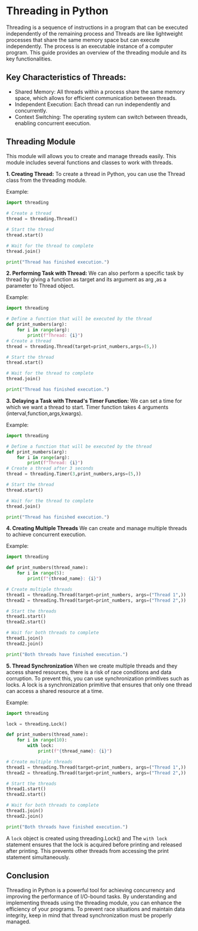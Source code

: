 # Threading in Python
Threading is a sequence of instructions in a program that can be executed independently of the remaining process and 
Threads are like lightweight processes that share the same memory space but can execute independently. 
The process is an executable instance of a computer program. 
This guide provides an overview of the threading module and its key functionalities.

## Key Characteristics of Threads:
* Shared Memory: All threads within a process share the same memory space, which allows for efficient communication between threads.
* Independent Execution: Each thread can run independently and concurrently.
* Context Switching: The operating system can switch between threads, enabling concurrent execution.

## Threading Module
This module will allows you to create and manage threads easily. This module includes several functions and classes to work with threads.

**1. Creating Thread:**
To create a thread in Python, you can use the Thread class from the threading module.

Example:
```python
import threading
        
# Create a thread
thread = threading.Thread()

# Start the thread
thread.start()

# Wait for the thread to complete
thread.join()

print("Thread has finished execution.")
```
**2. Performing Task with Thread:**
We can also perform a specific task by thread by giving a function as target and its argument as arg ,as a parameter to Thread object.

Example:

```python
import threading

# Define a function that will be executed by the thread
def print_numbers(arg):
    for i in range(arg):
        print(f"Thread: {i}")        
# Create a thread
thread = threading.Thread(target=print_numbers,args=(5,))

# Start the thread
thread.start()

# Wait for the thread to complete
thread.join()

print("Thread has finished execution.")
```
**3. Delaying a Task with Thread's Timer Function:**
We can set a time for which we want a thread to start. Timer function takes 4 arguments (interval,function,args,kwargs).

Example:
```python
import threading

# Define a function that will be executed by the thread
def print_numbers(arg):
    for i in range(arg):
        print(f"Thread: {i}")        
# Create a thread after 3 seconds
thread = threading.Timer(3,print_numbers,args=(5,))

# Start the thread
thread.start()

# Wait for the thread to complete
thread.join()

print("Thread has finished execution.")
```
**4. Creating Multiple Threads**
We can create and manage multiple threads to achieve concurrent execution.

Example:
```python 
import threading

def print_numbers(thread_name):
    for i in range(5):
        print(f"{thread_name}: {i}")

# Create multiple threads
thread1 = threading.Thread(target=print_numbers, args=("Thread 1",))
thread2 = threading.Thread(target=print_numbers, args=("Thread 2",))

# Start the threads
thread1.start()
thread2.start()

# Wait for both threads to complete
thread1.join()
thread2.join()

print("Both threads have finished execution.")
```

**5. Thread Synchronization**
When we create multiple threads and they access shared resources, there is a risk of race conditions and data corruption. To prevent this, you can use synchronization primitives such as locks.
A lock is a synchronization primitive that ensures that only one thread can access a shared resource at a time.

Example:
```Python
import threading

lock = threading.Lock()

def print_numbers(thread_name):
    for i in range(10):
        with lock:
            print(f"{thread_name}: {i}")

# Create multiple threads
thread1 = threading.Thread(target=print_numbers, args=("Thread 1",))
thread2 = threading.Thread(target=print_numbers, args=("Thread 2",))

# Start the threads
thread1.start()
thread2.start()

# Wait for both threads to complete
thread1.join()
thread2.join()

print("Both threads have finished execution.")
```

A ```lock``` object is created using threading.Lock() and The ```with lock``` statement ensures that the lock is acquired before printing and released after printing. This prevents other threads from accessing the print statement simultaneously.

## Conclusion
Threading in Python is a powerful tool for achieving concurrency and improving the performance of I/O-bound tasks. By understanding and implementing threads using the threading module, you can enhance the efficiency of your programs. To prevent race situations and maintain data integrity, keep in mind that thread synchronization must be properly managed.
